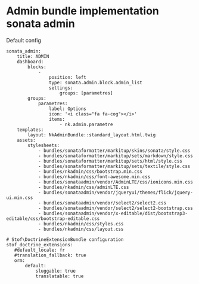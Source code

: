 Admin bundle implementation sonata admin
========================

Default config

    sonata_admin:
        title: ADMIN
        dashboard:
            blocks:
                -
                    position: left
                    type: sonata.admin.block.admin_list
                    settings:
                        groups: [parametres]
            groups:
                parametres:
                    label: Options
                    icon: '<i class="fa fa-cog"></i>'
                    items:
                        - nk.admin.parametre
        templates:
            layout: NkAdminBundle::standard_layout.html.twig
        assets:
            stylesheets:
                - bundles/sonataformatter/markitup/skins/sonata/style.css
                - bundles/sonataformatter/markitup/sets/markdown/style.css
                - bundles/sonataformatter/markitup/sets/html/style.css
                - bundles/sonataformatter/markitup/sets/textile/style.css
                - bundles/nkadmin/css/bootstrap.min.css
                - bundles/nkadmin/css/font-awesome.min.css
                - bundles/sonataadmin/vendor/AdminLTE/css/ionicons.min.css
                - bundles/nkadmin/css/adminLTE.css
                - bundles/sonataadmin/vendor/jqueryui/themes/flick/jquery-ui.min.css
                - bundles/sonataadmin/vendor/select2/select2.css
                - bundles/sonataadmin/vendor/select2/select2-bootstrap.css
                - bundles/sonataadmin/vendor/x-editable/dist/bootstrap3-editable/css/bootstrap-editable.css
                - bundles/nkadmin/css/styles.css
                - bundles/nkadmin/css/layout.css
    
    # Stof\DoctrineExtensionBundle configuration
    stof_doctrine_extensions:
       #default_locale: fr
       #translation_fallback: true
       orm:
           default:
               sluggable: true
               translatable: true